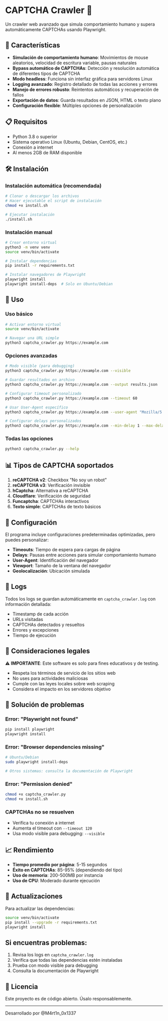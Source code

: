 # CAPTCHA Crawler 🤖

Un crawler web avanzado que simula comportamiento humano y supera automáticamente CAPTCHAs usando Playwright.

## 🚀 Características

- **Simulación de comportamiento humano**: Movimientos de mouse aleatorios, velocidad de escritura variable, pausas naturales
- **Bypass automático de CAPTCHAs**: Detección y resolución automática de diferentes tipos de CAPTCHA
- **Modo headless**: Funciona sin interfaz gráfica para servidores Linux
- **Logging avanzado**: Registro detallado de todas las acciones y errores
- **Manejo de errores robusto**: Reintentos automáticos y recuperación de fallos
- **Exportación de datos**: Guarda resultados en JSON, HTML o texto plano
- **Configuración flexible**: Múltiples opciones de personalización

## 📋 Requisitos

- Python 3.8 o superior
- Sistema operativo Linux (Ubuntu, Debian, CentOS, etc.)
- Conexión a internet
- Al menos 2GB de RAM disponible

## 🛠️ Instalación

### Instalación automática (recomendada)

```bash
# Clonar o descargar los archivos
# Hacer ejecutable el script de instalación
chmod +x install.sh

# Ejecutar instalación
./install.sh
```

### Instalación manual

```bash
# Crear entorno virtual
python3 -m venv venv
source venv/bin/activate

# Instalar dependencias
pip install -r requirements.txt

# Instalar navegadores de Playwright
playwright install
playwright install-deps  # Solo en Ubuntu/Debian
```

## 🎯 Uso

### Uso básico

```bash
# Activar entorno virtual
source venv/bin/activate

# Navegar una URL simple
python3 captcha_crawler.py https://example.com
```

### Opciones avanzadas

```bash
# Modo visible (para debugging)
python3 captcha_crawler.py https://example.com --visible

# Guardar resultados en archivo
python3 captcha_crawler.py https://example.com --output results.json

# Configurar timeout personalizado
python3 captcha_crawler.py https://example.com --timeout 60

# Usar User-Agent específico
python3 captcha_crawler.py https://example.com --user-agent "Mozilla/5.0..."

# Configurar delays personalizados
python3 captcha_crawler.py https://example.com --min-delay 1 --max-delay 3
```

### Todas las opciones

```bash
python3 captcha_crawler.py --help
```

## 📊 Tipos de CAPTCHA soportados

1. **reCAPTCHA v2**: Checkbox "No soy un robot"
2. **reCAPTCHA v3**: Verificación invisible
3. **hCaptcha**: Alternativa a reCAPTCHA
4. **Cloudflare**: Verificación de seguridad
5. **Funcaptcha**: CAPTCHAs interactivos
6. **Texto simple**: CAPTCHAs de texto básicos

## 🔧 Configuración

El programa incluye configuraciones predeterminadas optimizadas, pero puedes personalizar:

- **Timeouts**: Tiempo de espera para cargas de página
- **Delays**: Pausas entre acciones para simular comportamiento humano
- **User-Agent**: Identificación del navegador
- **Viewport**: Tamaño de la ventana del navegador
- **Geolocalización**: Ubicación simulada

## 📝 Logs

Todos los logs se guardan automáticamente en `captcha_crawler.log` con información detallada:

- Timestamp de cada acción
- URLs visitadas
- CAPTCHAs detectados y resueltos
- Errores y excepciones
- Tiempo de ejecución

## 🚨 Consideraciones legales

⚠️ **IMPORTANTE**: Este software es solo para fines educativos y de testing.

- Respeta los términos de servicio de los sitios web
- No uses para actividades maliciosas
- Cumple con las leyes locales sobre web scraping
- Considera el impacto en los servidores objetivo

## 🐛 Solución de problemas

### Error: "Playwright not found"

```bash
pip install playwright
playwright install
```

### Error: "Browser dependencies missing"

```bash
# Ubuntu/Debian
sudo playwright install-deps

# Otros sistemas: consulta la documentación de Playwright
```

### Error: "Permission denied"

```bash
chmod +x captcha_crawler.py
chmod +x install.sh
```

### CAPTCHAs no se resuelven

- Verifica tu conexión a internet
- Aumenta el timeout con `--timeout 120`
- Usa modo visible para debugging: `--visible`

## 📈 Rendimiento

- **Tiempo promedio por página**: 5-15 segundos
- **Éxito en CAPTCHAs**: 85-95% (dependiendo del tipo)
- **Uso de memoria**: 200-500MB por instancia
- **Uso de CPU**: Moderado durante ejecución

## 🔄 Actualizaciones

Para actualizar las dependencias:

```bash
source venv/bin/activate
pip install --upgrade -r requirements.txt
playwright install
```

## Si encuentras problemas:

1. Revisa los logs en `captcha_crawler.log`
2. Verifica que todas las dependencias estén instaladas
3. Prueba con modo visible para debugging
4. Consulta la documentación de Playwright

## 📄 Licencia

Este proyecto es de código abierto. Úsalo responsablemente.

---

Desarrollado por @M4rt1n_0x1337
